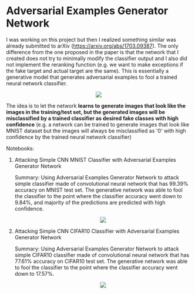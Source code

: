 # Adversarial Examples Generator Network
I was working on this project but then I realized something similar was already submitted to arXiv (https://arxiv.org/abs/1703.09387). The only difference from the one proposed in the paper is that the network that I created does not try to minimally modify the classifier output and I also did not implement the reranking function (e.g. we want to make exceptions if the fake target and actual target are the same). This is essentially a generative model that generates adversarial examples to fool a trained neural network classifier.

<p align="center">
  <img src="https://github.com/rrwiyatn/deeplearning-ai/blob/master/adversarial_transformation_networks/diagrams/adversarial-examples-generator-network.jpg">
</p>

The idea is to let the network **learns to generate images that look like the images in the training/test set, but the generated images will be misclassified by a trained classifier as desired fake classes with high confidence** (e.g. a network can be trained to generate images that look like MNIST dataset but the images will always be misclassified as '0' with high confidence by the trained neural network classifier)

Notebooks:
1. Attacking Simple CNN MNIST Classifier with Adversarial Examples Generator Network
    
    Summary: Using Adversarial Examples Generator Network to attack simple classifier made of convolutional neural network that has 99.39% accuracy on MNIST test set. The generative network was able to fool the classifier to the point where the classifier accuracy went down to 9.84%, and majority of the predictions are predicted with high confidence.

    <p align="center">
    <img src="https://github.com/rrwiyatn/deeplearning-ai/blob/master/adversarial_transformation_networks/images/notebook1.png">
    </p>

2. Attacking Simple CNN CIFAR10 Classifier with Adversarial Examples Generator Network
    
    Summary: Using Adversarial Examples Generator Network to attack simple CIFAR10 classifier made of convolutional neural network that has 77.61% accuracy on CIFAR10 test set. The generative network was able to fool the classifier to the point where the classifier accuracy went down to 17.57%.

    <p align="center">
    <img src="https://github.com/rrwiyatn/deeplearning-ai/blob/master/adversarial_transformation_networks/images/notebook2.png">
    </p>
